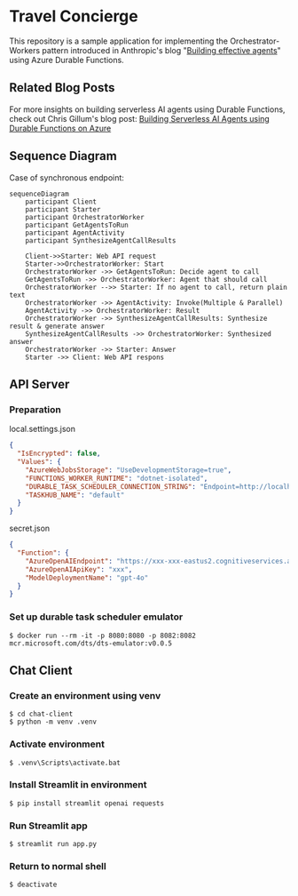 # Travel Concierge
This repository is a sample application for implementing the Orchestrator-Workers pattern introduced in Anthropic's blog "[Building effective agents](https://www.anthropic.com/research/building-effective-agents)" using Azure Durable Functions.

## Related Blog Posts
For more insights on building serverless AI agents using Durable Functions, check out Chris Gillum's blog post:
[Building Serverless AI Agents using Durable Functions on Azure](https://blog.cgillum.tech/building-serverless-ai-agents-using-durable-functions-on-azure-e1272882082c)

## Sequence Diagram
Case of synchronous endpoint:

```mermaid
sequenceDiagram
    participant Client
    participant Starter
    participant OrchestratorWorker
    participant GetAgentsToRun
    participant AgentActivity
    participant SynthesizeAgentCallResults

    Client->>Starter: Web API request
    Starter->>OrchestratorWorker: Start
    OrchestratorWorker ->> GetAgentsToRun: Decide agent to call
    GetAgentsToRun ->> OrchestratorWorker: Agent that should call
    OrchestratorWorker -->> Starter: If no agent to call, return plain text
    OrchestratorWorker ->> AgentActivity: Invoke(Multiple & Parallel)
    AgentActivity ->> OrchestratorWorker: Result
    OrchestratorWorker ->> SynthesizeAgentCallResults: Synthesize result & generate answer
    SynthesizeAgentCallResults ->> OrchestratorWorker: Synthesized answer
    OrchestratorWorker ->> Starter: Answer
    Starter ->> Client: Web API respons
```

## API Server
### Preparation
local.settings.json
```json
{
  "IsEncrypted": false,
  "Values": {
    "AzureWebJobsStorage": "UseDevelopmentStorage=true",
    "FUNCTIONS_WORKER_RUNTIME": "dotnet-isolated",
    "DURABLE_TASK_SCHEDULER_CONNECTION_STRING": "Endpoint=http://localhost:8080;Authentication=None",
    "TASKHUB_NAME": "default"
  }
}
```

secret.json
```json
{
  "Function": {
    "AzureOpenAIEndpoint": "https://xxx-xxx-eastus2.cognitiveservices.azure.com/",
    "AzureOpenAIApiKey": "xxx",
    "ModelDeploymentName": "gpt-4o"
  }
}
```

### Set up durable task scheduler emulator
```shell-session
$ docker run --rm -it -p 8080:8080 -p 8082:8082 mcr.microsoft.com/dts/dts-emulator:v0.0.5
```

## Chat Client
### Create an environment using venv
```shell-session
$ cd chat-client
$ python -m venv .venv
```

### Activate environment
```shell-session
$ .venv\Scripts\activate.bat
```

### Install Streamlit in environment
```shell-session
$ pip install streamlit openai requests
```

### Run Streamlit app
```shell-session
$ streamlit run app.py
```

### Return to normal shell
```shell-session
$ deactivate
```

